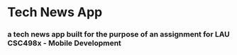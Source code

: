 # Tech News App
### a tech news app built for the purpose of an assignment for LAU CSC498x - Mobile Development
